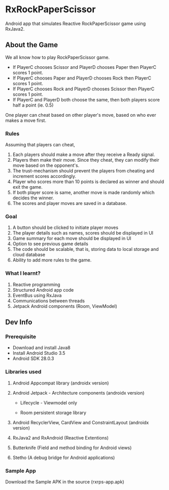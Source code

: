 # RxRockPaperScissor

Android app that simulates Reactive RockPaperScissor game using RxJava2.

## About the Game
We all know how to play RockPaperScissor game.
 - If PlayerC chooses Scissor and PlayerD chooses Paper then PlayerC scores 1 point.
 - If PlayerC chooses Paper and PlayerD chooses Rock then PlayerC scores 1 point.
 - If PlayerC chooses Rock and PlayerD chooses Scissor then PlayerC scores 1 point.
 - If PlayerC and PlayerD both choose the same, then both players score half a point (ie. 0.5)
 
One player can cheat based on other player's move, based on who ever makes a move first.
 
### Rules
Assuming that players can cheat,
1. Each players should make a move after they receive a Ready signal.
2. Players then make their move. Since they cheat, they can modify their move based on the opponent's.
3. The trust-mechanism should prevent the players from cheating and increment scores accordingly.
4. Player who scores more than 10 points is declared as winner and should exit the game.
5. If both player score is same, another move is made randomly which decides the winner.
6. The scores and player moves are saved in a database.

### Goal
1. A button should be clicked to initiate player moves
2. The player details such as names, scores should be displayed in UI
3. Game summary for each move should be displayed in UI
4. Option to see previous game details
4. The code should be scalable, that is, storing data to local storage and cloud database
5. Ability to add more rules to the game.

### What I learnt?
1. Reactive programming
2. Structured Android app code
3. EventBus using RxJava
4. Communications between threads
5. Jetpack Android components (Room, ViewModel)

## Dev Info

### Prerequisite

- Download and install Java8
- Install Android Studio 3.5
- Android SDK 28.0.3

### Libraries used
1. Android Appcompat library (androidx version)
2. Android Jetpack - Architecture components (androidx version)

	- Lifecycle - Viewmodel only

	- Room persistent storage library

3. Android RecyclerView, CardView and ConstraintLayout (androidx version)
4. RxJava2 and RxAndroid (Reactive Extentions)
4. Butterknife (Field and method binding for Android views)
5. Stetho (A debug bridge for Android applications)

### Sample App

Download the Sample APK in the source (rxrps-app.apk)

